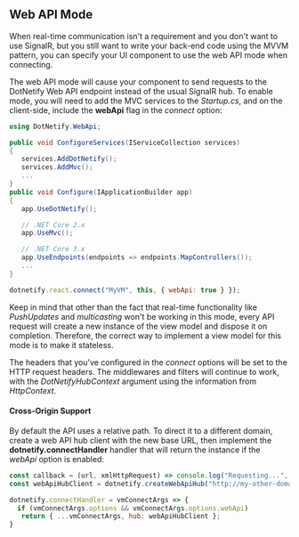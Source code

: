 ## Web API Mode
 
When real-time communication isn't a requirement and you don't want to use SignalR, but you still want to write your back-end code using the MVVM pattern, you can specify your UI component to use the web API mode when connecting.

The web API mode will cause your component to send requests to the DotNetify Web API endpoint instead of the usual SignalR hub.   To enable mode, you will need to add the MVC services to the _Startup.cs_, and on the client-side, include the __webApi__ flag in the _connect_ option:

```csharp
using DotNetify.WebApi;

public void ConfigureServices(IServiceCollection services)
{
   services.AddDotNetify();
   services.AddMvc();
   ...
}
public void Configure(IApplicationBuilder app)
{
   app.UseDotNetify();

   // .NET Core 2.x
   app.UseMvc();

   // .NET Core 3.x
   app.UseEndpoints(endpoints => endpoints.MapControllers());
   ...
}
```

```jsx
dotnetify.react.connect("MyVM", this, { webApi: true } });
```

Keep in mind that other than the fact that real-time functionality like _PushUpdates_ and _multicasting_ won't be working in this mode, every API request will create a new instance of the view model and dispose it on completion. Therefore, the correct way to implement a view model for this mode is to make it stateless.

The headers that you've configured in the _connect_ options will be set to the HTTP request headers. The middlewares and filters will continue to work, with the _DotNetifyHubContext_ argument using the information from _HttpContext_.

#### Cross-Origin Support

By default the API uses a relative path.  To direct it to a different domain, create a web API hub client with the new base URL, then implement the __dotnetify.connectHandler__ handler that will return the instance if the _webApi_ option is enabled:

```jsx
const callback = (url, xmlHttpRequest) => console.log("Requesting...", url, xmlHttpRequest);
const webApiHubClient = dotnetify.createWebApiHub("http://my-other-domain.net", callback);

dotnetify.connectHandler = vmConnectArgs => {
  if (vmConnectArgs.options && vmConnectArgs.options.webApi)
   return { ...vmConnectArgs, hub: webApiHubClient };
}
```
